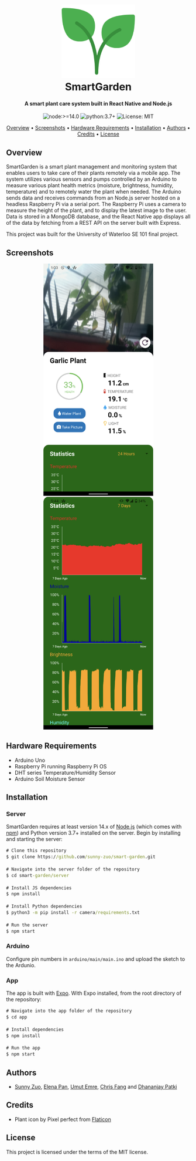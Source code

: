 <h1 align="center">
  <br>
  <img src="https://raw.githubusercontent.com/sunny-zuo/smart-garden/master/app/assets/icon.png" alt="SmartGarden" width="200">
  <br>
  SmartGarden
  <br>
</h1>

<h4 align="center">A smart plant care system built in React Native and Node.js</h4>


<p align="center">
  <img src="https://img.shields.io/badge/node-%3E=14.0-blue.svg?style=flat-square" alt="node:>=14.0">
  <img src="https://img.shields.io/badge/python-3.7+-blue.svg?style=flat-square" alt="python:3.7+">
  <img src="https://img.shields.io/badge/License-MIT-brightgreen.svg?style=flat-square" alt="License: MIT">
</p>

<p align="center">
  <a href="#overview">Overview</a> • <a href="#screenshots">Screenshots</a> • <a href="#hardware-requirements">Hardware Requirements</a> • <a href="#installation">Installation</a> • <a href="#authors">Authors</a> • <a href="#credits">Credits</a> • <a href="#license">License</a>
</p>

## Overview

SmartGarden is a smart plant management and monitoring system that enables users to take care of their plants remotely via a mobile app. The system utilizes various sensors and pumps controlled by an Arduino to measure various plant health metrics (moisture, brightness, humidity, temperature) and to remotely water the plant when needed. The Arduino sends data and receives commands from an Node.js server hosted on a headless Raspberry Pi via a serial port. The Raspberry Pi uses a camera to measure the height of the plant, and to display the latest image to the user. Data is stored in a MongoDB database, and the React Native app displays all of the data by fetching from a REST API on the server built with Express.

This project was built for the University of Waterloo SE 101 final project.

## Screenshots

<p align="center">
  <img src="https://raw.githubusercontent.com/sunny-zuo/smart-garden/master/img/screenshot1.png" alt="Screenshot 1" width="300px">
  <img src="https://raw.githubusercontent.com/sunny-zuo/smart-garden/master/img/screenshot2.png" alt="Screenshot 2" width="300px">
</p>

## Hardware Requirements

* Arduino Uno
* Raspberry Pi running Raspberry Pi OS
* DHT series Temperature/Humidity Sensor
* Arduino Soil Moisture Sensor

## Installation

### Server

SmartGarden requires at least version 14.x of [Node.js](https://nodejs.org/en/) (which comes with [npm](http://npmjs.com/)) and Python version 3.7+ installed on the server. Begin by installing and starting the server:

```cmd
# Clone this repository
$ git clone https://github.com/sunny-zuo/smart-garden.git

# Navigate into the server folder of the repository
$ cd smart-garden/server

# Install JS dependencies
$ npm install

# Install Python dependencies
$ python3 -m pip install -r camera/requirements.txt

# Run the server
$ npm start
```

### Arduino

Configure pin numbers in `arduino/main/main.ino` and upload the sketch to the Ardunio.

### App

The app is built with [Expo](https://expo.io/). With Expo installed, from the root directory of the repository:
```cmd
# Navigate into the app folder of the repository
$ cd app

# Install dependencies
$ npm install

# Run the app
$ npm start
```

## Authors

* [Sunny Zuo](https://github.com/sunny-zuo), [Elena Pan](https://github.com/elena-pan), [Umut Emre](https://github.com/umutcanemre), [Chris Fang](https://github.com/AntiChange) and [Dhananjay Patki](https://github.com/dpatki)

## Credits

* Plant icon by Pixel perfect from [Flaticon](https://www.flaticon.com/free-icon/plant_892926)


## License

This project is licensed under the terms of the MIT license.
